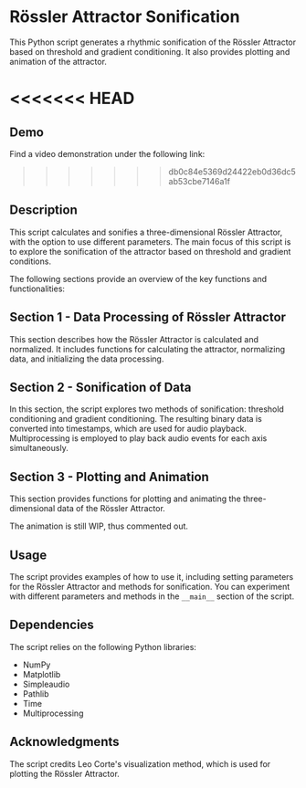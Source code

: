 # Rössler Attractor Sonification

This Python script generates a rhythmic sonification of the Rössler Attractor based on threshold and gradient conditioning. It also provides plotting and animation of the attractor.

<<<<<<< HEAD
=======
## Demo

Find a video demonstration under the following link:


>>>>>>> db0c84e5369d24422eb0d36dc5ab53cbe7146a1f
## Description

This script calculates and sonifies a three-dimensional Rössler Attractor, with the option to use different parameters. The main focus of this script is to explore the sonification of the attractor based on threshold and gradient conditions.

The following sections provide an overview of the key functions and functionalities:

## Section 1 - Data Processing of Rössler Attractor

This section describes how the Rössler Attractor is calculated and normalized. It includes functions for calculating the attractor, normalizing data, and initializing the data processing.

## Section 2 - Sonification of Data

In this section, the script explores two methods of sonification: threshold conditioning and gradient conditioning. The resulting binary data is converted into timestamps, which are used for audio playback. Multiprocessing is employed to play back audio events for each axis simultaneously.

## Section 3 - Plotting and Animation

This section provides functions for plotting and animating the three-dimensional data of the Rössler Attractor.

The animation is still WIP, thus commented out.

## Usage

The script provides examples of how to use it, including setting parameters for the Rössler Attractor and methods for sonification. You can experiment with different parameters and methods in the `__main__` section of the script.

## Dependencies

The script relies on the following Python libraries:

- NumPy
- Matplotlib
- Simpleaudio
- Pathlib
- Time
- Multiprocessing

## Acknowledgments

The script credits Leo Corte's visualization method, which is used for plotting the Rössler Attractor.


